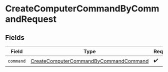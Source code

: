 # CreateComputerCommandByCommandRequest


## Fields

| Field                                                                                                     | Type                                                                                                      | Required                                                                                                  | Description                                                                                               |
| --------------------------------------------------------------------------------------------------------- | --------------------------------------------------------------------------------------------------------- | --------------------------------------------------------------------------------------------------------- | --------------------------------------------------------------------------------------------------------- |
| `command`                                                                                                 | [CreateComputerCommandByCommandCommand](../../models/operations/createcomputercommandbycommandcommand.md) | :heavy_check_mark:                                                                                        | N/A                                                                                                       |